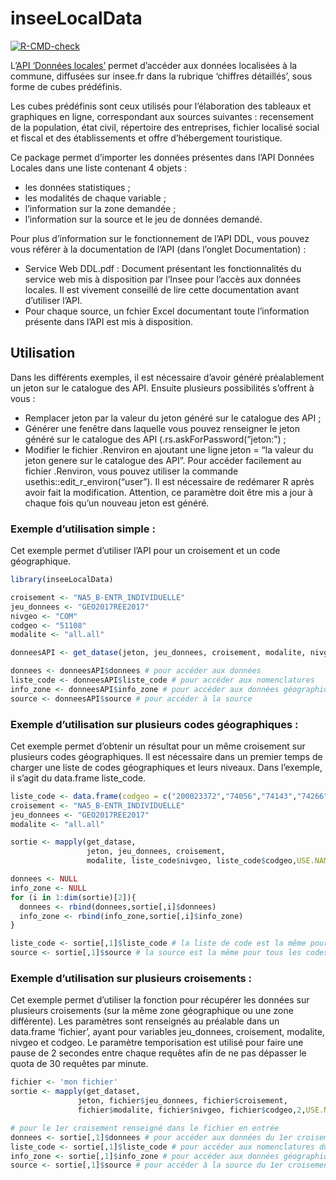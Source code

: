<!-- README.md is generated from README.Rmd. Please edit that file -->

# inseeLocalData

<!-- badges: start -->

[![R-CMD-check](https://github.com/InseeFrLab/inseeLocalData/workflows/R-CMD-check/badge.svg)](https://github.com/InseeFrLab/inseeLocalData/actions)
<!-- badges: end -->

L’[API ‘Données
locales’](https://api.insee.fr/catalogue/site/themes/wso2/subthemes/insee/pages/item-info.jag?name=DonneesLocales&version=V0.1&provider=insee)
permet d’accéder aux données localisées à la commune, diffusées sur
insee.fr dans la rubrique ‘chiffres détaillés’, sous forme de cubes
prédéfinis.

Les cubes prédéfinis sont ceux utilisés pour l’élaboration des tableaux
et graphiques en ligne, correspondant aux sources suivantes :
recensement de la population, état civil, répertoire des entreprises,
fichier localisé social et fiscal et des établissements et offre
d’hébergement touristique.

Ce package permet d’importer les données présentes dans l’API Données
Locales dans une liste contenant 4 objets :

  - les données statistiques ;
  - les modalités de chaque variable ;
  - l’information sur la zone demandée ;
  - l’information sur la source et le jeu de données demandé.

Pour plus d’information sur le fonctionnement de l’API DDL, vous pouvez
vous référer à la documentation de l’API (dans l’onglet Documentation) :

  - Service Web DDL.pdf : Document présentant les fonctionnalités du
    service web mis à disposition par l’Insee pour l’accès aux données
    locales. Il est vivement conseillé de lire cette documentation avant
    d’utiliser l’API.
  - Pour chaque source, un fchier Excel documentant toute l’information
    présente dans l’API est mis à disposition.

## Utilisation

Dans les différents exemples, il est nécessaire d’avoir généré
préalablement un jeton sur le catalogue des API. Ensuite plusieurs
possibilités s’offrent à vous :

  - Remplacer jeton par la valeur du jeton généré sur le catalogue des
    API ;
  - Générer une fenêtre dans laquelle vous pouvez renseigner le jeton
    généré sur le catalogue des API (.rs.askForPassword(“jeton:”) ;
  - Modifier le fichier .Renviron en ajoutant une ligne jeton = “la
    valeur du jeton genere sur le catalogue des API”. Pour accéder
    facilement au fichier .Renviron, vous pouvez utiliser la commande
    usethis::edit\_r\_environ(“user”). Il est nécessaire de redémarer R
    après avoir fait la modification. Attention, ce paramètre doit être
    mis a jour à chaque fois qu’un nouveau jeton est généré.

### Exemple d’utilisation simple :

Cet exemple permet d’utiliser l’API pour un croisement et un code
géographique.

``` r
library(inseeLocalData)

croisement <- "NA5_B-ENTR_INDIVIDUELLE"
jeu_donnees <- "GEO2017REE2017"
nivgeo <- "COM"
codgeo <- "51108"
modalite <- "all.all"

donneesAPI <- get_datase(jeton, jeu_donnees, croisement, modalite, nivgeo, codgeo)

donnees <- donneesAPI$donnees # pour accéder aux données
liste_code <- donneesAPI$liste_code # pour accéder aux nomenclatures
info_zone <- donneesAPI$info_zone # pour accéder aux données géographiques
source <- donneesAPI$source # pour accéder à la source
```

### Exemple d’utilisation sur plusieurs codes géographiques :

Cet exemple permet d’obtenir un résultat pour un même croisement sur
plusieurs codes géographiques. Il est nécessaire dans un premier temps
de charger une liste de codes géographiques et leurs niveaux. Dans
l’exemple, il s’agit du data.frame liste\_code.

``` r
liste_code <- data.frame(codgeo = c("200023372","74056","74143","74266","74290"), nivgeo = c("EPCI","COM","COM","COM","COM"))
croisement <- "NA5_B-ENTR_INDIVIDUELLE"
jeu_donnees <- "GEO2017REE2017"
modalite <- "all.all"

sortie <- mapply(get_datase,
                 jeton, jeu_donnees, croisement, 
                 modalite, liste_code$nivgeo, liste_code$codgeo,USE.NAMES = TRUE)

donnees <- NULL
info_zone <- NULL
for (i in 1:dim(sortie)[2]){
  donnees <- rbind(donnees,sortie[,i]$donnees)
  info_zone <- rbind(info_zone,sortie[,i]$info_zone)
}

liste_code <- sortie[,1]$liste_code # la liste de code est la même pour tous les codes géographiques
source <- sortie[,1]$source # la source est la même pour tous les codes géographiques
```

### Exemple d’utilisation sur plusieurs croisements :

Cet exemple permet d’utiliser la fonction pour récupérer les données sur
plusieurs croisements (sur la même zone géographique ou une zone
différente). Les paramètres sont renseignés au préalable dans un
data.frame ‘fichier’, ayant pour variables jeu\_donnees, croisement,
modalite, nivgeo et codgeo. Le paramètre temporisation est utilisé pour
faire une pause de 2 secondes entre chaque requêtes afin de ne pas
dépasser le quota de 30 requêtes par minute.

``` r
fichier <- 'mon fichier'
sortie <- mapply(get_dataset,
               jeton, fichier$jeu_donnees, fichier$croisement, 
               fichier$modalite, fichier$nivgeo, fichier$codgeo,2,USE.NAMES = TRUE)

# pour le 1er croisement renseigné dans le fichier en entrée
donnees <- sortie[,1]$donnees # pour accéder aux données du 1er croisement renseigné dans le fichier
liste_code <- sortie[,1]$liste_code # pour accéder aux nomenclatures du 1er croisement renseigné dans le fichier
info_zone <- sortie[,1]$info_zone # pour accéder aux données géographiques du 1er croisement renseigné dans le fichier
source <- sortie[,1]$source # pour accéder à la source du 1er croisement renseigné dans le fichier
```
